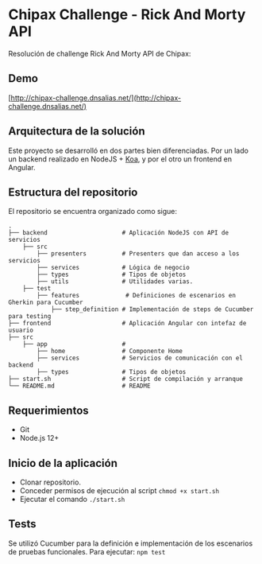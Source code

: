 # Chipax Challenge - Rick And Morty API

Resolución de challenge Rick And Morty API de Chipax: 

## Demo

 [http://chipax-challenge.dnsalias.net/](http://chipax-challenge.dnsalias.net/)

## Arquitectura de la solución

Este proyecto se desarrolló en dos partes bien diferenciadas. Por un lado un backend realizado en NodeJS + [Koa](https://koajs.com/), y por el otro un frontend en Angular.

## Estructura del repositorio

El repositorio se encuentra organizado como sigue:

    .
    ├── backend                     # Aplicación NodeJS con API de servicios
        ├── src
            ├── presenters          # Presenters que dan acceso a los servicios
            ├── services            # Lógica de negocio
            ├── types               # Tipos de objetos
            ├── utils               # Utilidades varias.
        ├── test
            ├── features             # Definiciones de escenarios en Gherkin para Cucumber
                ├── step_definition # Implementación de steps de Cucumber para testing
    ├── frontend                    # Aplicación Angular con intefaz de usuario
    ├── src                         
        ├── app                     # 
            ├── home                # Componente Home
            ├── services            # Servicios de comunicación con el backend
            ├── types               # Tipos de objetos
    ├── start.sh                    # Script de compilación y arranque
    └── README.md                   # README


## Requerimientos

* Git
* Node.js 12+
 

## Inicio de la aplicación

* Clonar repositorio.
* Conceder permisos de ejecución al script `chmod +x start.sh`
* Ejecutar el comando `./start.sh`

## Tests

Se utilizó Cucumber para la definición e implementación de los escenarios de pruebas funcionales. Para ejecutar: `npm test`